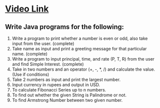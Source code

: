 # [Video Link](https://youtu.be/TAtrPoaJ7gc)

## Write Java programs for the following:

1. Write a program to print whether a number is even or odd, also take 
input from the user. (complete)
2. Take name as input and print a greeting message for that particular name. (complete) 
3. Write a program to input principal, time, and rate (P, T, R) from the user and
find Simple Interest. (complete)
4. Take in two numbers and an operator (+, -, *, /) and calculate the value.
(Use if conditions)
5. Take 2 numbers as input and print the largest number.
6. Input currency in rupees and output in USD.
7. To calculate Fibonacci Series up to n numbers.
8. To find out whether the given String is Palindrome or not.
9. To find Armstrong Number between two given number.


